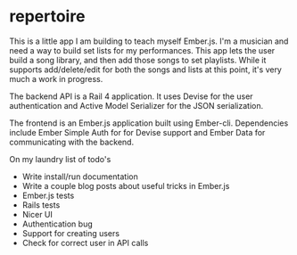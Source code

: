 # repertoire
This is a little app I am building to teach myself Ember.js.  I'm a musician and need a way to build set lists for my performances. This app lets the user build a song library, and then add those songs to set playlists.   While it supports add/delete/edit for both the songs and lists at this point, it's very much a work in progress.

The backend API is a Rail 4 application.  It uses Devise for the user authentication and Active Model Serializer for the JSON serialization.  

The frontend is an Ember.js application built using Ember-cli. Dependencies include Ember Simple Auth for for Devise support and Ember Data for communicating with the backend. 

On my laundry list of todo's
* Write install/run documentation
* Write a couple blog posts about useful tricks in Ember.js
* Ember.js tests
* Rails tests
* Nicer UI
* Authentication bug
* Support for creating users
* Check for correct user in API calls
